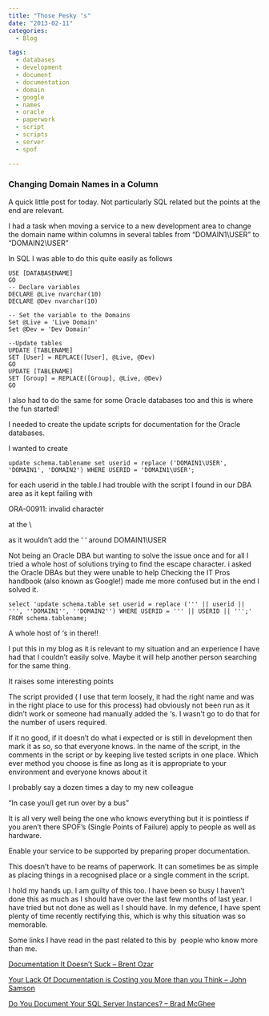 ```yaml
---
title: "Those Pesky ‘s"
date: "2013-02-11" 
categories:
  - Blog

tags:
  - databases
  - development
  - document
  - documentation
  - domain
  - google
  - names
  - oracle
  - paperwork
  - script
  - scripts
  - server
  - spof

---
```

### Changing Domain Names in a Column

A quick little post for today. Not particularly SQL related but the points at the end are relevant.

I had a task when moving a service to a new development area to change the domain name within columns in several tables from “DOMAIN1\USER” to “DOMAIN2\USER”

In SQL I was able to do this quite easily as follows

    USE [DATABASENAME] 
    GO
    -- Declare variables 
    DECLARE @Live nvarchar(10) 
    DECLARE @Dev nvarchar(10) 
    
    -- Set the variable to the Domains 
    Set @Live = 'Live Domain' 
    Set @Dev = 'Dev Domain' 
    
    --Update tables 
    UPDATE [TABLENAME] 
    SET [User] = REPLACE([User], @Live, @Dev) 
    GO 
    UPDATE [TABLENAME] 
    SET [Group] = REPLACE([Group], @Live, @Dev) 
    GO

I also had to do the same for some Oracle databases too and this is where the fun started!

I needed to create the update scripts for documentation for the Oracle databases.

I wanted to create

    update schema.tablename set userid = replace ('DOMAIN1\USER', 'DOMAIN1', 'DOMAIN2') WHERE USERID = 'DOMAIN1\USER';

for each userid in the table.I had trouble with the script I found in our DBA area as it kept failing with

ORA-00911: invalid character

at the \

as it wouldn’t add the ‘ ‘ around DOMAIN1\USER

Not being an Oracle DBA but wanting to solve the issue once and for all I tried a whole host of solutions trying to find the escape character. i asked the Oracle DBAs but they were unable to help Checking the IT Pros handbook (also known as Google!) made me more confused but in the end I solved it.

    select 'update schema.table set userid = replace (''' || userid || ''', ''DOMAIN1'', ''DOMAIN2'') WHERE USERID = ''' || USERID || ''';' FROM schema.tablename;

A whole host of ‘s in there!!

I put this in my blog as it is relevant to my situation and an experience I have had that I couldn’t easily solve. Maybe it will help another person searching for the same thing.

It raises some interesting points

The script provided ( I use that term loosely, it had the right name and was in the right place to use for this process) had obviously not been run as it didn’t work or someone had manually added the ‘s. I wasn’t go to do that for the number of users required.

If it no good, if it doesn’t do what i expected or is still in development then mark it as so, so that everyone knows. In the name of the script, in the comments in the script or by keeping live tested scripts in one place. Which ever method you choose is fine as long as it is appropriate to your environment and everyone knows about it

I probably say a dozen times a day to my new colleague

“In case you/I get run over by a bus”

It is all very well being the one who knows everything but it is pointless if you aren’t there SPOF’s (Single Points of Failure) apply to people as well as hardware.

Enable your service to be supported by preparing proper documentation.

This doesn’t have to be reams of paperwork. It can sometimes be as simple as placing things in a recognised place or a single comment in the script.

I hold my hands up. I am guilty of this too. I have been so busy I haven’t done this as much as I should have over the last few months of last year. I have tried but not done as well as I should have. In my defence, I have spent plenty of time recently rectifying this, which is why this situation was so memorable.

Some links I have read in the past related to this by  people who know more than me.

[Documentation It Doesn’t Suck – Brent Ozar](http://www.brentozar.com/archive/2013/01/documentation-it-doesnt-suck/)

[Your Lack Of Documentation is Costing you More than you Think – John Samson](http://www.johnsansom.com/your-lack-of-documentation-is-costing-you-more-than-you-think/)

[Do You Document Your SQL Server Instances? – Brad McGhee](http://www.bradmcgehee.com/2012/06/do-you-document-your-sql-server-instances/)
